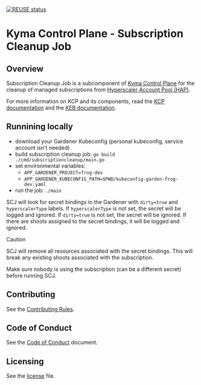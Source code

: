 [![REUSE status](https://api.reuse.software/badge/github.com/kyma-project/subscription-cleanup-job)](https://api.reuse.software/info/github.com/kyma-project/subscription-cleanup-job)

# Kyma Control Plane - Subscription Cleanup Job

## Overview

Subscription Cleanup Job is a subcomponent of [Kyma Control Plane](https://github.com/kyma-project/control-plane) for the cleanup of managed subscriptions from [Hyperscaler Account Pool (HAP)](https://github.com/kyma-project/kyma-environment-broker/blob/main/docs/contributor/03-10-hyperscaler-account-pool.md).

For more information on KCP and its components, read the [KCP documentation](https://github.com/kyma-project/control-plane/tree/main/docs) and the [KEB documentation](https://github.com/kyma-project/kyma-environment-broker/blob/main/docs).

## Runnining locally

- download your Gardener Kubeconfig (personal kubeconfig, service account isn't needed)
- build subscription cleanup job: `go build ./cmd/subscriptioncleanup/main.go`
- set environmental variables:
  - `APP_GARDENER_PROJECT=frog-dev`
  - `APP_GARDENER_KUBECONFIG_PATH=$PWD/kubeconfig-garden-frog-dev.yaml`
- run the job: `./main`

SCJ will look for secret bindings in the Gardener with `dirty=true` and `hyperscalerType` labels.
If `hyperscalerType` is not set, the secret will be logged and ignored.
If `dirty=true` is not set, the secret will be ignored.
If there are shoots assigned to the secret bindings, it will be logged and ignored.

> [!CAUTION]
> SCJ will remove all resources associated with the secret bindings.
> This will break any existing shoots associated with the subscription.
>
> Make sure nobody is using the subscription (can be a different secret) before running SCJ.

## Contributing

See the [Contributing Rules](CONTRIBUTING.md).

## Code of Conduct

See the [Code of Conduct](CODE_OF_CONDUCT.md) document.

## Licensing

See the [license](./LICENSE) file.
